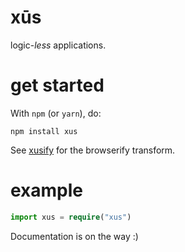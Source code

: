 # xūs

logic-_less_ applications.

# get started

With `npm` (or `yarn`), do:

```
npm install xus
```

See [xusify](https://github.com/tetsuo/xusify) for the browserify transform.

# example

```typescript
import xus = require("xus")
```

Documentation is on the way :)
